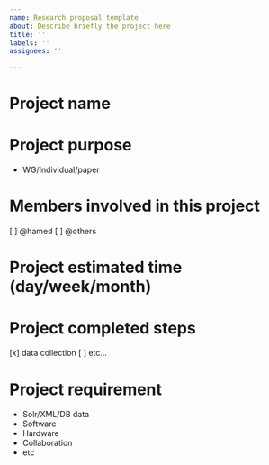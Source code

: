 ```yaml
---
name: Research proposal template
about: Describe briefly the project here
title: ''
labels: ''
assignees: ''

---
```


# Project name

# Project purpose
- WG/Individual/paper

# Members involved in this project
  [ ] @hamed
  [ ] @others

# Project estimated time (day/week/month)

# Project completed steps
 [x] data collection
 [ ] etc...

# Project requirement
- Solr/XML/DB data
- Software
- Hardware
- Collaboration
- etc
